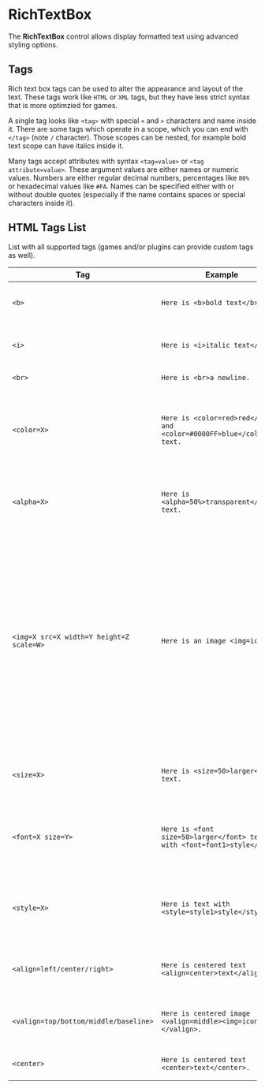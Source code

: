 # RichTextBox

The **RichTextBox** control allows display formatted text using advanced styling options.

## Tags

Rich text box tags can be used to alter the appearance and layout of the text. These tags work like `HTML` or `XML` tags, but they have less strict syntax that is more optimzied for games.

A single tag looks like `<tag>` with special `<` and `>` characters and name inside it. There are some tags which operate in a scope, which you can end with `</tag>` (note `/` character). Those scopes can be nested, for example bold text scope can have italics inside it.

Many tags accept attributes with syntax `<tag=value>` or `<tag attribute=value>`. These argument values are either names or numeric values. Numbers are either regular decimal numbers, percentages like `80%` or hexadecimal values like `#FA`. Names can be specified either with or without double quotes (especially if the name contains spaces or special characters inside it).

## HTML Tags List

List with all supported tags (games and/or plugins can provide custom tags as well).

| Tag | Example | Description |
|--------|--------|--------|
| `<b>` | `Here is <b>bold text</b>.` | Changes the font style by making text bold. |
| `<i>` | `Here is <i>italic text</i>.` | Changes the font style by making text italic. |
| `<br>` | `Here is <br>a newline.` | Inserts a newline. |
| `<color=X>` | `Here is <color=red>red</color> and <color=#0000FF>blue</color> text.` | Controls the color of the text and images. `X` - named color or hexadecimal value. |
| `<alpha=X>` | `Here is <alpha=50%>transparent</alpha> text.` | Controls the opacity. `X` - percentage or hexadecimal value. |
| `<img=X src=X width=Y height=Z scale=W>` | `Here is an image <img=icon1>.` | Inlined image (texture or sprite) from `Images` property of `RichTextBox` or found globally by filename in the Content. `X` - image name. `Y`/`Z` - image width/height override with sepcific value or percentage, `W` - image scale or percentage. |
| `<size=X>` | `Here is <size=50>larger</size> text.` | Controls the text size. `X` - font size (value or percentage). |
| `<font=X size=Y>` | `Here is <font size=50>larger</font> text with <font=font1>style</font>.` | Controls the text font. `X` - font asset name, `Y` - font size (value or percentage). |
| `<style=X>` | `Here is text with <style=style1>style</style>.` | Controls the text style. `X` - style name from `Styles` property of `RichTextBox`. |
| `<align=left/center/right>` | `Here is centered text <align=center>text</align>.` | Controls the horizontal alignment of the contents. |
| `<valign=top/bottom/middle/baseline>` | `Here is centered image <valign=middle><img=icon1></valign>.` | Controls the vertical alignment of the contents. |
| `<center>` | `Here is centered text <center>text</center>.` | Centers the contents horizontally. |
